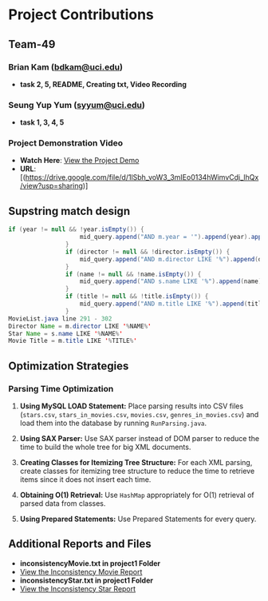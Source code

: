 # Project Contributions

## Team-49 

### Brian Kam (bdkam@uci.edu)
- **task 2, 5, README, Creating txt, Video Recording**
### Seung Yup Yum (syyum@uci.edu)
- **task 1, 3, 4, 5**

### Project Demonstration Video
- **Watch Here**: [View the Project Demo](https://drive.google.com/file/d/1lSbh_voW3_3mIEo0134hWimvCdj_lhQx/view?usp=sharing)
- **URL**: [(https://drive.google.com/file/d/1lSbh_voW3_3mIEo0134hWimvCdj_lhQx/view?usp=sharing)]

## Supstring match design

```java
if (year != null && !year.isEmpty()) {
                    mid_query.append("AND m.year = '").append(year).append("' ");
                }
                if (director != null && !director.isEmpty()) {
                    mid_query.append("AND m.director LIKE '%").append(director).append("%' ");
                }
                if (name != null && !name.isEmpty()) {
                    mid_query.append("AND s.name LIKE '%").append(name).append("%' ");
                }
                if (title != null && !title.isEmpty()) {
                    mid_query.append("AND m.title LIKE '%").append(title).append("%' ");
                }
MovieList.java line 291 - 302
Director Name = m.director LIKE '%NAME%'
Star Name = s.name LIKE '%NAME%'
Movie Title = m.title LIKE '%TITLE%'
```

## Optimization Strategies

### Parsing Time Optimization

1. **Using MySQL LOAD Statement:** Place parsing results into CSV files (`stars.csv`, `stars_in_movies.csv`, `movies.csv`, `genres_in_movies.csv`) and load them into the database by running `RunParsing.java`.

2. **Using SAX Parser:** Use SAX parser instead of DOM parser to reduce the time to build the whole tree for big XML documents.

3. **Creating Classes for Itemizing Tree Structure:** For each XML parsing, create classes for itemizing tree structure to reduce the time to retrieve items since it does not insert each time.

4. **Obtaining O(1) Retrieval:** Use `HashMap` appropriately for O(1) retrieval of parsed data from classes.

5. **Using Prepared Statements:** Use Prepared Statements for every query.

## Additional Reports and Files

- **inconsistencyMovie.txt in project1 Folder**
- [View the Inconsistency Movie Report](cs122b-s24-team-49/project1/inconsistencyMovie.txt)
- **inconsistencyStar.txt in project1 Folder**
- [View the Inconsistency Star Report](cs122b-s24-team-49/project1/inconsistencyStar.txt)
